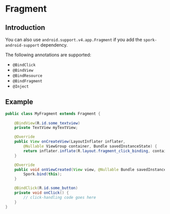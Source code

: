 # Fragment

## Introduction

You can also use `android.support.v4.app.Fragment` if you add the `spork-android-support` dependency.

The following annotations are supported:

 - `@BindClick`
 - `@BindView`
 - `@BindResource`
 - `@BindFragment`
 - `@Inject`

## Example

```java
public class MyFragment extends Fragment {
	
	@BindView(R.id.some_textview)
	private TextView myTextView;

	@Override
	public View onCreateView(LayoutInflater inflater,
		@Nullable ViewGroup container, Bundle savedInstanceState) {
		return inflater.inflate(R.layout.fragment_click_binding, container);
	}

	@Override
	public void onViewCreated(View view, @Nullable Bundle savedInstanceState) {
		Spork.bind(this);
	}

	@BindClick(R.id.some_button)
	private void onClick() {
		// click-handling code goes here
	}
}
```